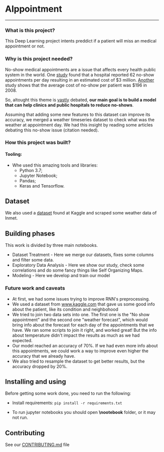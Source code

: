 # AIppointment
---------------------------
### What is this project?
This Deep Learning project intents preddict if a patient will miss an medical appointment or not.

### Why is this project needed?
No-show medical appointments are a issue that affects every health public system in the world. One [study](https://www.ncbi.nlm.nih.gov/pmc/articles/PMC1466756/) found that a hospital reported 62 no-show appointments per day resulting in an estimated cost of $3 million. [Another](https://www.ncbi.nlm.nih.gov/pmc/articles/PMC4714455/) study shows that the average cost of no-show per patient was $196 in 2008. 
  
So, altought this theme is [vastly](https://www.kaggle.com/joniarroba/noshowappointments) debated, **our main goal is to build a model that can help clinics and public hospitals to reduce no-shows**. 

Assuming that adding some new features to this dataset can improve its accuracy, we merged a weather timeseries dataset to check what was the weather at appointment day. We had this insight by reading some articles debating this no-show issue (citation needed).

### How this project was built? 
#### Tooling:
* Whe used this amazing tools and libraries:
  * Python 3.7;
  * Jupyter Notebook;
  * Pandas;
  * Keras and Tensorflow. 

## Dataset
We also used a [dataset](https://www.kaggle.com/joniarroba/noshowappointments) found at Kaggle and scraped some weather data of Inmet. 

## Building phases
This work is divided by three main notebooks.

* Dataset Treatment - Here we merge our datasets, fixes some columns and filter some data.
* Exploratory Data Analysis - Here we show our study, check some correlations and do some fancy things like Self Organizing Maps.
* Modeling - Here we develop and train our model

### Future work and caveats

* At first, we had some issues trying to improve RNN's preprocessing.
* We used a dataset from www.kaggle.com that gave us some good info about the patient, like its condition and neighbohood
* We tried to join two data sets into one. The first one is the "No show appointment" and the second one "weather forecast", which would bring info about the forecast for each day of the appointments that we have. We ran some scripts to join it right, and worked great! But the info about temperature didn't impact the results as much as we had expected.
* Our model reached an accuracy of 70%. If we had even more info about this appointments, we could work a way to improve even higher the accuracy that we already have.
* We also tried to resample the dataset to get better results, but the accuracy dropped by 20%.


## Installing and using
Before getting some work done, you need to run the following:
* Install requirements: 
``` pip install -r requirements.txt  ```

* To run jupyter notebooks you should open **\nootebook** folder, or it may not run.


## Contributing

See our [CONTRIBUTING.md](https://github.com/deeplearningunb/AIppointment/blob/master/CONTRIBUTING.md) file
